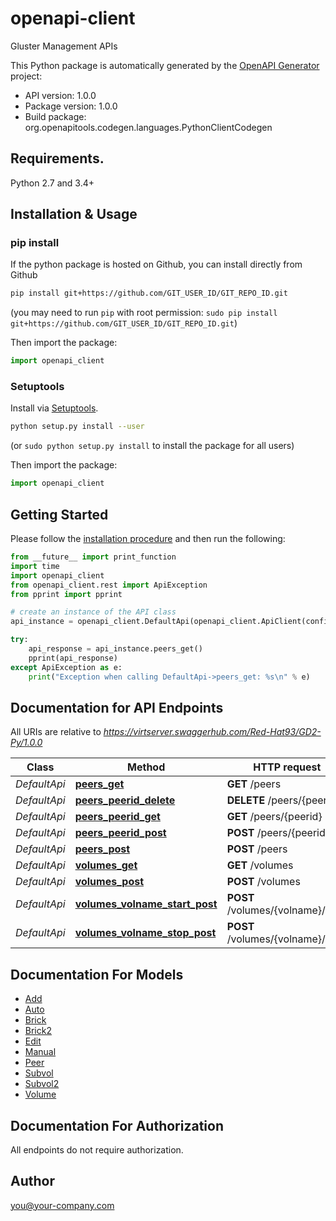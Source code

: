 # openapi-client
Gluster Management APIs

This Python package is automatically generated by the [OpenAPI Generator](https://openapi-generator.tech) project:

- API version: 1.0.0
- Package version: 1.0.0
- Build package: org.openapitools.codegen.languages.PythonClientCodegen

## Requirements.

Python 2.7 and 3.4+

## Installation & Usage
### pip install

If the python package is hosted on Github, you can install directly from Github

```sh
pip install git+https://github.com/GIT_USER_ID/GIT_REPO_ID.git
```
(you may need to run `pip` with root permission: `sudo pip install git+https://github.com/GIT_USER_ID/GIT_REPO_ID.git`)

Then import the package:
```python
import openapi_client 
```

### Setuptools

Install via [Setuptools](http://pypi.python.org/pypi/setuptools).

```sh
python setup.py install --user
```
(or `sudo python setup.py install` to install the package for all users)

Then import the package:
```python
import openapi_client
```

## Getting Started

Please follow the [installation procedure](#installation--usage) and then run the following:

```python
from __future__ import print_function
import time
import openapi_client
from openapi_client.rest import ApiException
from pprint import pprint

# create an instance of the API class
api_instance = openapi_client.DefaultApi(openapi_client.ApiClient(configuration))

try:
    api_response = api_instance.peers_get()
    pprint(api_response)
except ApiException as e:
    print("Exception when calling DefaultApi->peers_get: %s\n" % e)

```

## Documentation for API Endpoints

All URIs are relative to *https://virtserver.swaggerhub.com/Red-Hat93/GD2-Py/1.0.0*

Class | Method | HTTP request | Description
------------ | ------------- | ------------- | -------------
*DefaultApi* | [**peers_get**](docs/DefaultApi.md#peers_get) | **GET** /peers | 
*DefaultApi* | [**peers_peerid_delete**](docs/DefaultApi.md#peers_peerid_delete) | **DELETE** /peers/{peerid} | 
*DefaultApi* | [**peers_peerid_get**](docs/DefaultApi.md#peers_peerid_get) | **GET** /peers/{peerid} | 
*DefaultApi* | [**peers_peerid_post**](docs/DefaultApi.md#peers_peerid_post) | **POST** /peers/{peerid} | 
*DefaultApi* | [**peers_post**](docs/DefaultApi.md#peers_post) | **POST** /peers | 
*DefaultApi* | [**volumes_get**](docs/DefaultApi.md#volumes_get) | **GET** /volumes | 
*DefaultApi* | [**volumes_post**](docs/DefaultApi.md#volumes_post) | **POST** /volumes | 
*DefaultApi* | [**volumes_volname_start_post**](docs/DefaultApi.md#volumes_volname_start_post) | **POST** /volumes/{volname}/start | 
*DefaultApi* | [**volumes_volname_stop_post**](docs/DefaultApi.md#volumes_volname_stop_post) | **POST** /volumes/{volname}/stop | 


## Documentation For Models

 - [Add](docs/Add.md)
 - [Auto](docs/Auto.md)
 - [Brick](docs/Brick.md)
 - [Brick2](docs/Brick2.md)
 - [Edit](docs/Edit.md)
 - [Manual](docs/Manual.md)
 - [Peer](docs/Peer.md)
 - [Subvol](docs/Subvol.md)
 - [Subvol2](docs/Subvol2.md)
 - [Volume](docs/Volume.md)


## Documentation For Authorization

 All endpoints do not require authorization.


## Author

you@your-company.com



